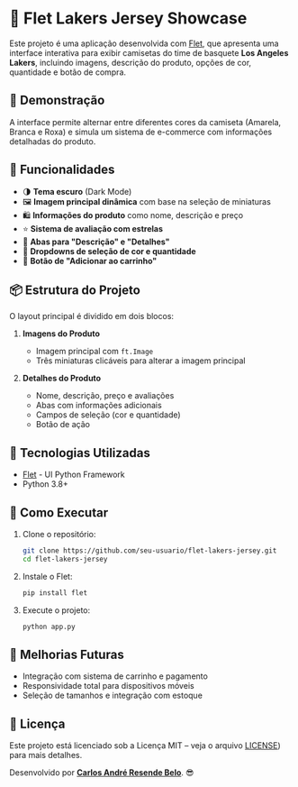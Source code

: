 
# 🏀 Flet Lakers Jersey Showcase

Este projeto é uma aplicação desenvolvida com [Flet](https://flet.dev), que apresenta uma interface interativa para exibir camisetas do time de basquete **Los Angeles Lakers**, incluindo imagens, descrição do produto, opções de cor, quantidade e botão de compra.

## 📸 Demonstração

A interface permite alternar entre diferentes cores da camiseta (Amarela, Branca e Roxa) e simula um sistema de e-commerce com informações detalhadas do produto.

## 🚀 Funcionalidades

- 🌗 **Tema escuro** (Dark Mode)
- 🖼️ **Imagem principal dinâmica** com base na seleção de miniaturas
- 🛍️ **Informações do produto** como nome, descrição e preço
- ⭐ **Sistema de avaliação com estrelas**
- 📑 **Abas para "Descrição" e "Detalhes"**
- 🎨 **Dropdowns de seleção de cor e quantidade**
- 🛒 **Botão de "Adicionar ao carrinho"**

## 📦 Estrutura do Projeto

O layout principal é dividido em dois blocos:

1. **Imagens do Produto**
   - Imagem principal com `ft.Image`
   - Três miniaturas clicáveis para alterar a imagem principal

2. **Detalhes do Produto**
   - Nome, descrição, preço e avaliações
   - Abas com informações adicionais
   - Campos de seleção (cor e quantidade)
   - Botão de ação

## 🧱 Tecnologias Utilizadas

- [Flet](https://flet.dev) - UI Python Framework
- Python 3.8+

## 📂 Como Executar

1. Clone o repositório:
   ```bash
   git clone https://github.com/seu-usuario/flet-lakers-jersey.git
   cd flet-lakers-jersey
   ```

2. Instale o Flet:
   ```bash
   pip install flet
   ```

3. Execute o projeto:
   ```bash
   python app.py
   ```

## 🔧 Melhorias Futuras

- Integração com sistema de carrinho e pagamento
- Responsividade total para dispositivos móveis
- Seleção de tamanhos e integração com estoque

## 📄 Licença

Este projeto está licenciado sob a Licença MIT – veja o arquivo [LICENSE](https://github.com/CaseResende/Flet-Primeiro-Projeto/blob/main/LICENSE)) para mais detalhes.

Desenvolvido por **[Carlos André Resende Belo](https://github.com/CaseResende)**. 😎

